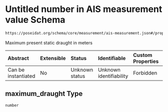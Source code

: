 # Untitled number in AIS measurement value Schema

```txt
https://poseidat.org/schema/core/measurement/ais-measurement.json#/properties/maximum_draught
```

Maximum present static draught in meters

| Abstract            | Extensible | Status         | Identifiable            | Custom Properties | Additional Properties | Access Restrictions | Defined In                                                                                    |
| :------------------ | :--------- | :------------- | :---------------------- | :---------------- | :-------------------- | :------------------ | :-------------------------------------------------------------------------------------------- |
| Can be instantiated | No         | Unknown status | Unknown identifiability | Forbidden         | Allowed               | none                | [ais-measurement.json*](schemas/core/measurement/ais-measurement.json "open original schema") |

## maximum_draught Type

`number`
